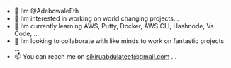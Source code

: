 - 👋 I’m @AdebowaleEth
- 👀 I’m interested in working on world changing projects...
- 🌱 I’m currently learning AWS, Putty, Docker, AWS CLI, Hashnode, Vs Code, ...
- 💞️ I’m looking to collaborate with like minds to work on fantastic projects ...
- 📫 You can reach me on sikiruabdulateef@gmail.com ...

<!---
AdebowaleEth/AdebowaleEth is a ✨ special ✨ repository because its `README.md` (this file) appears on your GitHub profile.
You can click the Preview link to take a look at your changes.
--->
